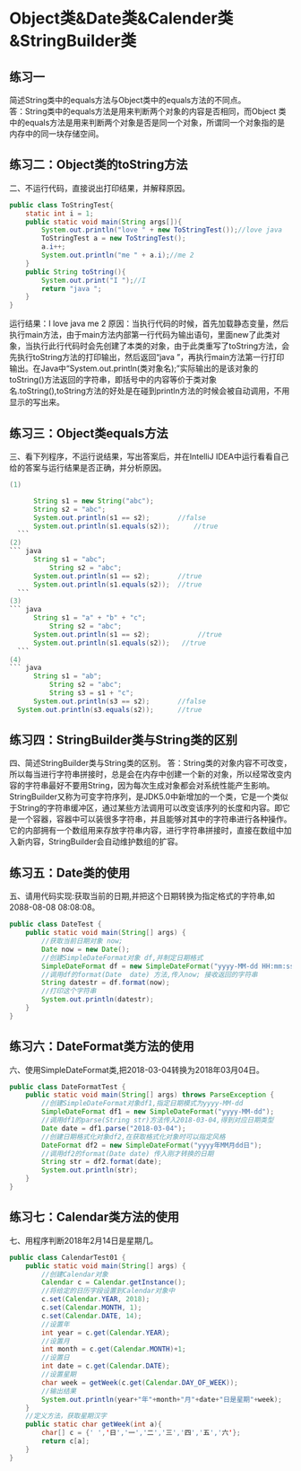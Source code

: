 # Object类&Date类&Calender类&StringBuilder类
## 练习一
简述String类中的equals方法与Object类中的equals方法的不同点。   
答：String类中的equals方法是用来判断两个对象的内容是否相同，而Object 类中的equals方法是用来判断两个对象是否是同一个对象，所谓同一个对象指的是内存中的同一块存储空间。
## 练习二：Object类的toString方法
二、不运行代码，直接说出打印结果，并解释原因。
``` java
public class ToStringTest{
    static int i = 1;
    public static void main(String args[]){
        System.out.println("love " + new ToStringTest());//love java
        ToStringTest a = new ToStringTest();
        a.i++;
        System.out.println("me " + a.i);//me 2
    }
    public String toString(){
        System.out.print("I ");//I
        return "java ";
    }
}
```
运行结果：I love java    me 2
原因：当执行代码的时候，首先加载静态变量，然后执行main方法，由于main方法内部第一行代码为输出语句，里面new了此类对象，当执行此行代码时会先创建了本类的对象，由于此类重写了toString方法，会先执行toString方法的打印输出，然后返回“java ”，再执行main方法第一行打印输出。在Java中“System.out.println(类对象名);”实际输出的是该对象的toString()方法返回的字符串，即括号中的内容等价于类对象名.toString(),toString方法的好处是在碰到println方法的时候会被自动调用，不用显示的写出来。
## 练习三：Object类equals方法
三、看下列程序，不运行说结果，写出答案后，并在IntelliJ IDEA中运行看看自己给的答案与运行结果是否正确，并分析原因。
  ``` java
(1)

		String s1 = new String("abc");
		String s2 = "abc";
		System.out.println(s1 == s2);     	//false
		System.out.println(s1.equals(s2));     	//true
	```
  (2)
  ``` java
		String s1 = "abc";
      		String s2 = "abc";
		System.out.println(s1 == s2);     	//true
		System.out.println(s1.equals(s2)); 	//true
	```
  (3)
  ``` java
		String s1 = "a" + "b" + "c";
      		String s2 = "abc";
		System.out.println(s1 == s2);    		 //true
		System.out.println(s1.equals(s2));	 //true
	```
  (4)
  ``` java
		String s1 = "ab";
     		String s2 = "abc";
     		String s3 = s1 + "c";
		System.out.println(s3 == s2);     	//false
    System.out.println(s3.equals(s2));   	//true
  ```  
## 练习四：StringBuilder类与String类的区别
四、简述StringBuilder类与String类的区别。
答：String类的对象内容不可改变，所以每当进行字符串拼接时，总是会在内存中创建一个新的对象，所以经常改变内容的字符串最好不要用String，因为每次生成对象都会对系统性能产生影响。
StringBuilder又称为可变字符序列，是JDK5.0中新增加的一个类，它是一个类似于String的字符串缓冲区，通过某些方法调用可以改变该序列的长度和内容。即它是一个容器，容器中可以装很多字符串，并且能够对其中的字符串进行各种操作。它的内部拥有一个数组用来存放字符串内容，进行字符串拼接时，直接在数组中加入新内容，StringBuilder会自动维护数组的扩容。
## 练习五：Date类的使用
五、请用代码实现:获取当前的日期,并把这个日期转换为指定格式的字符串,如2088-08-08 08:08:08。
``` java
public class DateTest {
    public static void main(String[] args) {
        //获取当前日期对象 now;
        Date now = new Date();
        //创建SimpleDateFormat对象 df,并制定日期格式
        SimpleDateFormat df = new SimpleDateFormat("yyyy-MM-dd HH:mm:ss");
        //调用df的format(Date  date) 方法,传入now; 接收返回的字符串
        String datestr = df.format(now);
        //打印这个字符串
        System.out.println(datestr);
    }
}
```
## 练习六：DateFormat类方法的使用
六、使用SimpleDateFormat类,把2018-03-04转换为2018年03月04日。 
``` java
public class DateFormatTest {
    public static void main(String[] args) throws ParseException {
        //创建SimpleDateFormat对象df1,指定日期模式为yyyy-MM-dd
        SimpleDateFormat df1 = new SimpleDateFormat("yyyy-MM-dd");
        //调用df1的parse(String str)方法传入2018-03-04,得到对应日期类型
        Date date = df1.parse("2018-03-04");
        //创建日期格式化对象df2,在获取格式化对象时可以指定风格
        DateFormat df2 = new SimpleDateFormat("yyyy年MM月dd日");
        //调用df2的format(Date date) 传入刚才转换的日期
        String str = df2.format(date);
        System.out.println(str);
    }
}
```
## 练习七：Calendar类方法的使用
七、用程序判断2018年2月14日是星期几。
``` java
public class CalendarTest01 {
    public static void main(String[] args) {
        //创建Calendar对象
        Calendar c = Calendar.getInstance();
        //将给定的日历字段设置到Calendar对象中
        c.set(Calendar.YEAR, 2018);
        c.set(Calendar.MONTH, 1);
        c.set(Calendar.DATE, 14);
        //设置年
        int year = c.get(Calendar.YEAR);
        //设置月
        int month = c.get(Calendar.MONTH)+1;
        //设置日
        int date = c.get(Calendar.DATE);
        //设置星期
        char week = getWeek(c.get(Calendar.DAY_OF_WEEK));
        //输出结果
        System.out.println(year+"年"+month+"月"+date+"日是星期"+week);
    }
    //定义方法，获取星期汉字
    public static char getWeek(int a){
        char[] c = {' ','日','一','二','三','四','五','六'};
        return c[a];
    }
}
```
